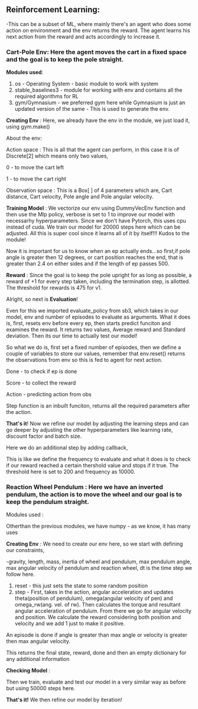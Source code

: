 ## Reinforcement Learning:
-This can be a subset of ML, where mainly there's an agent who does some action on environment and the env returns the reward. The agent learns his next action from the reward and acts accordingly to increase it. 

### **Cart-Pole Env**: Here the agent moves the cart in a fixed space and the goal is to keep the pole straight.

**Modules used**:
1. os - Operating System - basic module to work with system
2. stable_baselines3 - module for working with env and contains all the required algorithms for RL
3. gym/Gymnasium - we preferred gym here while Gymnasium is just an updated version of the same - This is used to generate the env.
   
**Creating Env** :
Here, we already have the env in the module, we just load it, using gym.make()

About the env:

Action space : This is all that the agent can perform, in this case it is of Discrete[2] which means only two values,


0 - to move the cart left

1 - to move the cart right

Observation space : This is a Box[ ] of 4 parameters which are, Cart distance, Cart velocity, Pole angle and Pole angular velocity.

**Training Model** :
We vectorize our env using DummyVecEnv function and then use the Mlp policy, verbose is set to 1 to improve our model with necessarhy hyperparameters. Since we don't have Pytorch, this uses cpu instead of cuda. We train our model for 20000 steps here which can be adjusted. All this is super cool since it learns all of it by itself!!! Kudos to the module!

Now it is important for us to know when an ep actually ends...so first,if pole angle is greater then 12 degrees, or cart position reaches the end, that is greater than 2.4 on either sides and if the length of ep passes 500.

**Reward** : Since the goal is to keep the pole upright for as long as possible, a reward of +1 for every step taken, including the termination step, is allotted. The threshold for rewards is 475 for v1.

Alright, so next is **Evaluation**!

Even for this we imported evaluate_policy from sb3, which takes in our model, env and number of episodes to evaluate as arguments. What it does is, first, resets env before every ep, then starts predict funciton and examines the reward. It returns two values, Average reward and Standard deviation.
Then its our time to actually test our model!

So what we do is, first set a fixed number of episodes, then we define a couple of variables to store our values, remember that env.reset() returns the observations from env so this is fed to agent for next action.

Done - to check if ep is done

Score - to collect the reward

Action - predicting action from obs

Step function is an inbuilt funciton, returns all the required parameters after the action.

**That's it**! Now we refine our model by adjusting the learning steps and can go deeper by adjusting the other hyperparameters like learning rate, discount factor and batch size.

Here we do an additional step by adding callback,

This is like we define the frequency to evaluate and what it does is to check if our reward reached a certain thershold value and stops if it true. The threshold here is set to 200 and frequency as 10000.

### **Reaction Wheel Pendulum** : Here we have an inverted pendulum, the action is to move the wheel and our goal is to keep the pendulum straight.

Modules used :

Otherthan the previous modules, we have numpy - as we know, it has many uses

**Creating Env** : We need to create our env here, so we start with defining our constraints,

-gravity, length, mass, inertia of wheel and pendulum, max pendulum angle, max angular velocity of pendulum and reaction wheel, dt is the time step we follow here.

1. reset - this just sets the state to some random position
2. step - First, takes in the action, angular acceleration and updates theta(position of pendulum), omega(angular velocity of pen) and omega_rw(ang. vel. of rw). Then calculates the torque and resultant angular acceleration of pendulum. From there we go for angular velocity and position.  We calculate the reward considering both position and velocity and we add 1 just to make it positive.

An episode is done if angle is greater than max angle or velocity is greater then max angular velocity.

This returns the final state, reward, done and then an empty dictionary for any additional information

**Checking Model** :

Then we train, evaluate and test our model in a very similar way as before but using 50000 steps here.

**That's it!** We then refine our model by iteration!
